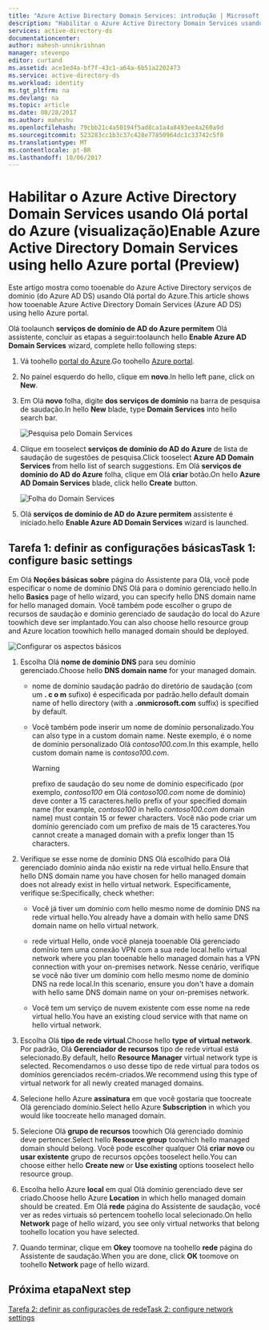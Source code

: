 ```yaml
---
title: "Azure Active Directory Domain Services: introdução | Microsoft Docs"
description: "Habilitar o Azure Active Directory Domain Services usando Olá portal do Azure (visualização)"
services: active-directory-ds
documentationcenter: 
author: mahesh-unnikrishnan
manager: stevenpo
editor: curtand
ms.assetid: ace1ed4a-bf7f-43c1-a64a-6b51a2202473
ms.service: active-directory-ds
ms.workload: identity
ms.tgt_pltfrm: na
ms.devlang: na
ms.topic: article
ms.date: 08/28/2017
ms.author: maheshu
ms.openlocfilehash: 79cbb21c4a50194f5ad8ca1a4a8493ee4a260a9d
ms.sourcegitcommit: 523283cc1b3c37c428e77850964dc1c33742c5f0
ms.translationtype: MT
ms.contentlocale: pt-BR
ms.lasthandoff: 10/06/2017
---
```

# <a name="enable-azure-active-directory-domain-services-using-hello-azure-portal-preview"></a><span data-ttu-id="27284-103">Habilitar o Azure Active Directory Domain Services usando Olá portal do Azure (visualização)</span><span class="sxs-lookup"><span data-stu-id="27284-103">Enable Azure Active Directory Domain Services using hello Azure portal (Preview)</span></span>
<span data-ttu-id="27284-104">Este artigo mostra como tooenable do Azure Active Directory serviços de domínio (do Azure AD DS) usando Olá portal do Azure.</span><span class="sxs-lookup"><span data-stu-id="27284-104">This article shows how tooenable Azure Active Directory Domain Services (Azure AD DS) using hello Azure portal.</span></span>


<span data-ttu-id="27284-105">Olá toolaunch **serviços de domínio de AD do Azure permitem** Olá assistente, concluir as etapas a seguir:</span><span class="sxs-lookup"><span data-stu-id="27284-105">toolaunch hello **Enable Azure AD Domain Services** wizard, complete hello following steps:</span></span>

1. <span data-ttu-id="27284-106">Vá toohello [portal do Azure](https://portal.azure.com).</span><span class="sxs-lookup"><span data-stu-id="27284-106">Go toohello [Azure portal](https://portal.azure.com).</span></span>
2. <span data-ttu-id="27284-107">No painel esquerdo do hello, clique em **novo**.</span><span class="sxs-lookup"><span data-stu-id="27284-107">In hello left pane, click on **New**.</span></span>
3. <span data-ttu-id="27284-108">Em Olá **novo** folha, digite **dos serviços de domínio** na barra de pesquisa de saudação.</span><span class="sxs-lookup"><span data-stu-id="27284-108">In hello **New** blade, type **Domain Services** into hello search bar.</span></span>

    ![Pesquisa pelo Domain Services](./media/getting-started/search-domain-services.png)

4. <span data-ttu-id="27284-110">Clique em tooselect **serviços de domínio do AD do Azure** de lista de saudação de sugestões de pesquisa.</span><span class="sxs-lookup"><span data-stu-id="27284-110">Click tooselect **Azure AD Domain Services** from hello list of search suggestions.</span></span> <span data-ttu-id="27284-111">Em Olá **serviços de domínio do AD do Azure** folha, clique em Olá **criar** botão.</span><span class="sxs-lookup"><span data-stu-id="27284-111">On hello **Azure AD Domain Services** blade, click hello **Create** button.</span></span>

    ![Folha do Domain Services](./media/getting-started/domain-services-blade.png)

5. <span data-ttu-id="27284-113">Olá **serviços de domínio de AD do Azure permitem** assistente é iniciado.</span><span class="sxs-lookup"><span data-stu-id="27284-113">hello **Enable Azure AD Domain Services** wizard is launched.</span></span>


## <a name="task-1-configure-basic-settings"></a><span data-ttu-id="27284-114">Tarefa 1: definir as configurações básicas</span><span class="sxs-lookup"><span data-stu-id="27284-114">Task 1: configure basic settings</span></span>
<span data-ttu-id="27284-115">Em Olá **Noções básicas sobre** página do Assistente para Olá, você pode especificar o nome de domínio DNS Olá para o domínio gerenciado hello.</span><span class="sxs-lookup"><span data-stu-id="27284-115">In hello **Basics** page of hello wizard, you can specify hello DNS domain name for hello managed domain.</span></span> <span data-ttu-id="27284-116">Você também pode escolher o grupo de recursos de saudação e domínio gerenciado de saudação do local do Azure toowhich deve ser implantado.</span><span class="sxs-lookup"><span data-stu-id="27284-116">You can also choose hello resource group and Azure location toowhich hello managed domain should be deployed.</span></span>

![Configurar os aspectos básicos](./media/getting-started/domain-services-blade-basics.png)

1. <span data-ttu-id="27284-118">Escolha Olá **nome de domínio DNS** para seu domínio gerenciado.</span><span class="sxs-lookup"><span data-stu-id="27284-118">Choose hello **DNS domain name** for your managed domain.</span></span>

   * <span data-ttu-id="27284-119">nome de domínio saudação padrão do diretório de saudação (com um **. c o m** sufixo) é especificada por padrão.</span><span class="sxs-lookup"><span data-stu-id="27284-119">hello default domain name of hello directory (with a **.onmicrosoft.com** suffix) is specified by default.</span></span>

   * <span data-ttu-id="27284-120">Você também pode inserir um nome de domínio personalizado.</span><span class="sxs-lookup"><span data-stu-id="27284-120">You can also type in a custom domain name.</span></span> <span data-ttu-id="27284-121">Neste exemplo, é o nome de domínio personalizado Olá *contoso100.com*.</span><span class="sxs-lookup"><span data-stu-id="27284-121">In this example, hello custom domain name is *contoso100.com*.</span></span>

     > [!WARNING]
     > <span data-ttu-id="27284-122">prefixo de saudação do seu nome de domínio especificado (por exemplo, *contoso100* em Olá *contoso100.com* nome de domínio) deve conter a 15 caracteres.</span><span class="sxs-lookup"><span data-stu-id="27284-122">hello prefix of your specified domain name (for example, *contoso100* in hello *contoso100.com* domain name) must contain 15 or fewer characters.</span></span> <span data-ttu-id="27284-123">Você não pode criar um domínio gerenciado com um prefixo de mais de 15 caracteres.</span><span class="sxs-lookup"><span data-stu-id="27284-123">You cannot create a managed domain with a prefix longer than 15 characters.</span></span>
     >
     >

2. <span data-ttu-id="27284-124">Verifique se esse nome de domínio DNS Olá escolhido para Olá gerenciado domínio ainda não existir na rede virtual hello.</span><span class="sxs-lookup"><span data-stu-id="27284-124">Ensure that hello DNS domain name you have chosen for hello managed domain does not already exist in hello virtual network.</span></span> <span data-ttu-id="27284-125">Especificamente, verifique se:</span><span class="sxs-lookup"><span data-stu-id="27284-125">Specifically, check whether:</span></span>

   * <span data-ttu-id="27284-126">Você já tiver um domínio com hello mesmo nome de domínio DNS na rede virtual hello.</span><span class="sxs-lookup"><span data-stu-id="27284-126">You already have a domain with hello same DNS domain name on hello virtual network.</span></span>

   * <span data-ttu-id="27284-127">rede virtual Hello, onde você planeja tooenable Olá gerenciado domínio tem uma conexão VPN com a sua rede local.</span><span class="sxs-lookup"><span data-stu-id="27284-127">hello virtual network where you plan tooenable hello managed domain has a VPN connection with your on-premises network.</span></span> <span data-ttu-id="27284-128">Nesse cenário, verifique se você não tiver um domínio com hello mesmo nome de domínio DNS na rede local.</span><span class="sxs-lookup"><span data-stu-id="27284-128">In this scenario, ensure you don't have a domain with hello same DNS domain name on your on-premises network.</span></span>

   * <span data-ttu-id="27284-129">Você tem um serviço de nuvem existente com esse nome na rede virtual hello.</span><span class="sxs-lookup"><span data-stu-id="27284-129">You have an existing cloud service with that name on hello virtual network.</span></span>

3. <span data-ttu-id="27284-130">Escolha Olá **tipo de rede virtual**.</span><span class="sxs-lookup"><span data-stu-id="27284-130">Choose hello **type of virtual network**.</span></span> <span data-ttu-id="27284-131">Por padrão, Olá **Gerenciador de recursos** tipo de rede virtual está selecionado.</span><span class="sxs-lookup"><span data-stu-id="27284-131">By default, hello **Resource Manager** virtual network type is selected.</span></span> <span data-ttu-id="27284-132">Recomendamos o uso desse tipo de rede virtual para todos os domínios gerenciados recém-criados.</span><span class="sxs-lookup"><span data-stu-id="27284-132">We recommend using this type of virtual network for all newly created managed domains.</span></span>

4. <span data-ttu-id="27284-133">Selecione hello Azure **assinatura** em que você gostaria que toocreate Olá gerenciado domínio.</span><span class="sxs-lookup"><span data-stu-id="27284-133">Select hello Azure **Subscription** in which you would like toocreate hello managed domain.</span></span>

5. <span data-ttu-id="27284-134">Selecione Olá **grupo de recursos** toowhich Olá gerenciado domínio deve pertencer.</span><span class="sxs-lookup"><span data-stu-id="27284-134">Select hello **Resource group** toowhich hello managed domain should belong.</span></span> <span data-ttu-id="27284-135">Você pode escolher qualquer Olá **criar novo** ou **usar existente** grupo de recursos opções tooselect hello.</span><span class="sxs-lookup"><span data-stu-id="27284-135">You can choose either hello **Create new** or **Use existing** options tooselect hello resource group.</span></span>

6. <span data-ttu-id="27284-136">Escolha hello Azure **local** em qual Olá domínio gerenciado deve ser criado.</span><span class="sxs-lookup"><span data-stu-id="27284-136">Choose hello Azure **Location** in which hello managed domain should be created.</span></span> <span data-ttu-id="27284-137">Em Olá **rede** página do Assistente de saudação, você ver as redes virtuais só pertencem toohello local selecionado.</span><span class="sxs-lookup"><span data-stu-id="27284-137">On hello **Network** page of hello wizard, you see only virtual networks that belong toohello location you have selected.</span></span>

7. <span data-ttu-id="27284-138">Quando terminar, clique em **Okey** toomove na toohello **rede** página do Assistente de saudação.</span><span class="sxs-lookup"><span data-stu-id="27284-138">When you are done, click **OK** toomove on toohello **Network** page of hello wizard.</span></span>


## <a name="next-step"></a><span data-ttu-id="27284-139">Próxima etapa</span><span class="sxs-lookup"><span data-stu-id="27284-139">Next step</span></span>
[<span data-ttu-id="27284-140">Tarefa 2: definir as configurações de rede</span><span class="sxs-lookup"><span data-stu-id="27284-140">Task 2: configure network settings</span></span>](active-directory-ds-getting-started-network.md)
